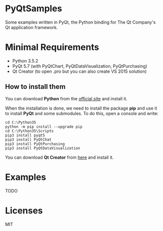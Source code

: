 # PyQtSamples
Some examples written in PyQt, the Python binding for The Qt Company's Qt application framework.

# Minimal Requirements
- Python 3.5.2
- PyQt 5.7 (with PyQtChart, PyQtDataVisualization, PyQtPurchasing)
- Qt Creator (to open .pro but you can also create VS 2015 solution)

## How to install them
You can download **Python** from the [official site](https://www.python.org/downloads/) and install it.

When the installation is done, we need to install the package **pip** and use it to install **PyQt** and some submodules.
To do this, open a console and write:
```
cd C:\Python35
python -m pip install --upgrade pip
cd C:\Python35\Scripts
pip3 install pyqt5
pip3 install PyQtChat
pip3 install PyQtPurchasing
pip3 install PyQtDataVisualization
``` 

You can download **Qt Creator** from [here](https://www.qt.io/download-open-source/#section-2) and install it.

# Examples
TODO

# Licenses
MIT
